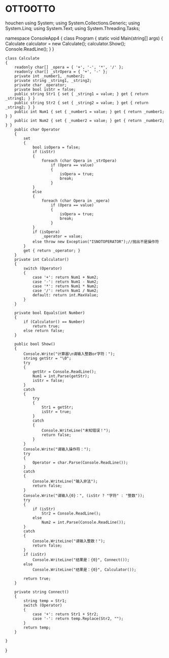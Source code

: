 # OTTOOTTO

houchen
using System;
using System.Collections.Generic;
using System.Linq;
using System.Text;
using System.Threading.Tasks;

namespace ConsoleApp4
{
    class Program
    {
        static void Main(string[] args)
        {
            Calculate calculator = new Calculate();
            calculator.Show();
            Console.ReadLine();
        }
    }

    class Calculate
    {
        readonly char[] _opera = { '+', '-', '*', '/' };
        readonly char[] _strOpera = { '+', '-' };
        private int _number1, _number2;
        private string _string1, _string2;
        private char _operator;
        private bool isStr = false;
        public string Str1 { set { _string1 = value; } get { return _string1; } }
        public string Str2 { set { _string2 = value; } get { return _string2; } }
        public int Num1 { set { _number1 = value; } get { return _number1; } }
        public int Num2 { set { _number2 = value; } get { return _number2; } }
        public char Operator
        {
            set
            {
                bool isOpera = false;
                if (isStr)
                {
                    foreach (char Opera in _strOpera)
                        if (Opera == value)
                        {
                            isOpera = true;
                            break;
                        }
                }
                else
                {
                    foreach (char Opera in _opera)
                        if (Opera == value)
                        {
                            isOpera = true;
                            break;
                        }
                }
                if (isOpera)
                    _operator = value;
                else throw new Exception("ISNOTOPERATOR");//抛出不是操作符
            }
            get { return _operator; }
        }
        private int Calculator()
        {
            switch (Operator)
            {
                case '+': return Num1 + Num2;
                case '-': return Num1 - Num2;
                case '*': return Num1 * Num2;
                case '/': return Num1 / Num2;
                default: return int.MaxValue;
            }
        }

        private bool Equals(int Number)
        {
            if (Calculator() == Number)
                return true;
            else return false;
        }

        public bool Show()
        {
            Console.Write("计算器\n请输入整数or字符：");
            string getStr = "\0";
            try
            {
                getStr = Console.ReadLine();
                Num1 = int.Parse(getStr);
                isStr = false;
            }
            catch
            {
                try
                {
                    Str1 = getStr;
                    isStr = true;
                }
                catch
                {
                    Console.WriteLine("未知错误！");
                    return false;
                }
            }
            Console.Write("请输入操作符：");
            try
            {
                Operator = char.Parse(Console.ReadLine());
            }
            catch
            {
                Console.WriteLine("输入非法");
                return false;
            }
            Console.Write("请输入{0}：", (isStr ? "字符" : "整数"));
            try
            {
                if (isStr)
                    Str2 = Console.ReadLine();
                else
                    Num2 = int.Parse(Console.ReadLine());
            }
            catch
            {
                Console.WriteLine("请输入整数！");
                return false;
            }
            if (isStr)
                Console.WriteLine("结果是：{0}", Connect());
            else
                Console.WriteLine("结果是：{0}", Calculator());

            return true;
        }

        private string Connect()
        {
            string temp = Str1;
            switch (Operator)
            {
                case '+': return Str1 + Str2;
                case '-': return temp.Replace(Str2, "");
            }
            return temp;
        }

    }
}
